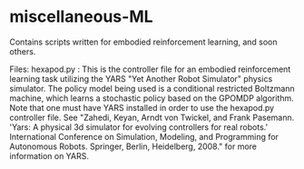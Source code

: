 # miscellaneous-ML
Contains scripts written for embodied reinforcement learning, and soon others.

Files:
hexapod.py : This is the controller file for an embodied reinforcement learning task utilizing the YARS "Yet Another Robot Simulator" physics simulator.  The policy model being used is a conditional restricted Boltzmann machine, which learns a stochastic policy based on the GPOMDP algorithm.  Note that one must have YARS installed in order to use the hexapod.py controller file. See "Zahedi, Keyan, Arndt von Twickel, and Frank Pasemann. 'Yars: A physical 3d simulator for evolving controllers for real robots.' International Conference on Simulation, Modeling, and Programming for Autonomous Robots. Springer, Berlin, Heidelberg, 2008." for more information on YARS.
